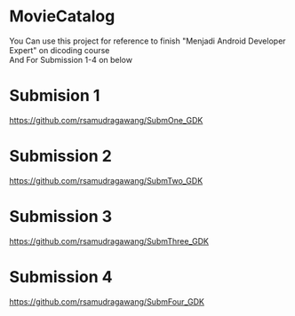 # MovieCatalog

You Can use this project for reference to finish "Menjadi Android Developer Expert" on dicoding course </br>
And For Submission 1-4 on below</br>
# Submision 1
https://github.com/rsamudragawang/SubmOne_GDK</br>
# Submission 2
https://github.com/rsamudragawang/SubmTwo_GDK</br>
# Submission 3
https://github.com/rsamudragawang/SubmThree_GDK</br>
# Submission 4
https://github.com/rsamudragawang/SubmFour_GDK
